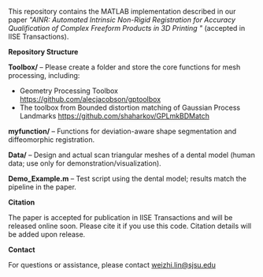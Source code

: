 This repository contains the MATLAB implementation described in our paper _"AINR: Automated Intrinsic Non-Rigid Registration for Accuracy Qualification of Complex Freeform Products in 3D Printing
"_ (accepted in IISE Transactions).

**Repository Structure**

**Toolbox/** – Please create a folder and store the core functions for mesh processing, including:
- Geometry Processing Toolbox https://github.com/alecjacobson/gptoolbox
- The toolbox from Bounded distortion matching of Gaussian Process Landmarks https://github.com/shaharkov/GPLmkBDMatch

**myfunction/** – Functions for deviation-aware shape segmentation and diffeomorphic registration.

**Data/** – Design and actual scan triangular meshes of a dental model (human data; use only for demonstration/visualization).

**Demo_Example.m** – Test script using the dental model; results match the pipeline in the paper.


**Citation**

The paper is accepted for publication in IISE Transactions and will be released online soon. Please cite it if you use this code. Citation details will be added upon release.

**Contact**

For questions or assistance, please contact weizhi.lin@sjsu.edu
